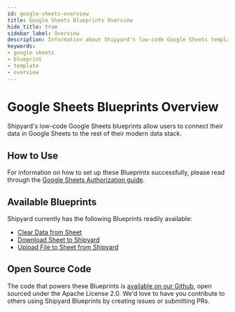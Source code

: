 ```yaml
---
id: google-sheets-overview
title: Google Sheets Blueprints Overview
hide_title: true
sidebar_label: Overview
description: Information about Shipyard's low-code Google Sheets templates.
keywords:
- google sheets
- blueprint
- template
- overview
---
```


# Google Sheets Blueprints Overview

Shipyard's low-code Google Sheets blueprints allow users to connect their data in Google Sheets to the rest of their modern data stack.


## How to Use
For information on how to set up these Blueprints successfully, please read through the [Google Sheets Authorization guide](google-sheets-authorization.md).


## Available Blueprints
Shipyard currently has the following Blueprints readily available: 
- [Clear Data from Sheet](google-sheets-clear-data-from-sheet.md)
- [Download Sheet to Shipyard](google-sheets-download-sheet-to-csv.md)
- [Upload File to Sheet from Shipyard](google-sheets-upload-csv-to-sheet.md)

## Open Source Code
The code that powers these Blueprints is [available on our Github](https://github.com/shipyardapp/shipyard-blueprints/tree/main/shipyard_blueprints/googlesheets), open sourced under the Apache License 2.0. We'd love to have you contribute to others using Shipyard Blueprints by creating issues or submitting PRs.
